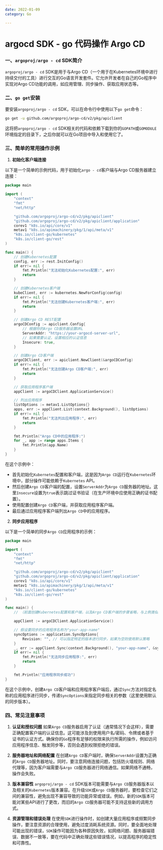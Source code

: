 ```yaml
---
date: 2022-01-09
category: Go

---
```


# argocd SDK - go 代码操作 Argo CD

### 一、`argoproj/argo - cd` SDK简介

`argoproj/argo - cd` SDK是用于与Argo CD（一个用于在Kubernetes环境中进行持续交付的工具）进行交互的Go语言开发套件。它允许开发者在自己的Go程序中实现对Argo CD功能的调用，如应用管理、同步操作、获取应用状态等。

### 二、`go get`安装

要安装`argoproj/argo - cd` SDK，可以在命令行中使用以下`go get`命令：

```bash
go get -u github.com/argoproj/argo-cd/v2/pkg/apiclient
```

这将把`argoproj/argo - cd` SDK相关的代码和依赖下载到你的`GOPATH`或`GOMODULE`环境指定的目录下，之后你就可以在Go项目中导入和使用它了。

### 三、简单的常用操作示例

1. **初始化客户端连接**

以下是一个简单的示例代码，用于初始化`argo - cd`客户端与Argo CD服务器建立连接：

```go
package main

import (
    "context"
    "fmt"
    "net/http"

    "github.com/argoproj/argo-cd/v2/pkg/apiclient"
    "github.com/argoproj/argo-cd/v2/pkg/apiclient/application"
    corev1 "k8s.io/api/core/v1"
    metav1 "k8s.io/apimachinery/pkg/1/api/meta/v1"
    "k8s.io/client-go/kubernetes"
    "k8s.io/client-go/rest"
)

func main() {
    // 创建Kubernetes配置
    config, err := rest.InitConfig()
    if err!= nil {
        fmt.Println("无法初始化Kubernetes配置:", err)
        return
    }

    // 创建Kubernetes客户端
    kubeClient, err := kubernetes.NewForConfig(config)
    if err!= nil {
        fmt.Println("无法创建Kubernetes客户端:", err)
        return
    }

    // 创建Argo CD REST配置
    argoCDConfig := apiclient.Config{
        // 根据你的Argo CD服务器设置URL
        ServerAddr: "https://your-argocd-server-url",
        // 如果需要认证，设置相应的认证信息
        Insecure: true,
    }

    // 创建Argo CD客户端
    argoCDClient, err := apiclient.NewClient(&argoCDConfig)
    if err!= nil {
        fmt.Println("无法创建Argo CD客户端:", err)
        return
    }

    // 获取应用程序客户端
    appClient := argoCDClient.ApplicationService()

    // 列出应用程序
    listOptions := metav1.ListOptions{}
    apps, err := appClient.List(context.Background(), listOptions)
    if err!= nil {
        fmt.Println("无法列出应用程序:", err)
        return
    }

    fmt.Println("Argo CD中的应用程序:")
    for _, app := range apps.Items {
        fmt.Println(app.Name)
    }
}
```

在这个示例中：
- 首先初始化`Kubernetes`配置和客户端，这是因为`Argo CD`运行在`Kubernetes`环境中，部分操作可能依赖于`Kubernetes` API。
- 然后创建`Argo CD`客户端的配置，设置`ServerAddr`为`Argo CD`服务器的地址。这里`Insecure`设置为`true`表示跳过证书验证（在生产环境中应使用正确的证书配置）。
- 使用配置创建`Argo CD`客户端，并获取应用程序客户端。
- 最后通过应用程序客户端列出`Argo CD`中的应用程序。

2. **同步应用程序**

以下是一个简单的同步`Argo CD`应用程序的示例：

```go
package main

import (
    "context"
    "fmt"
    "net/http"

    "github.com/argoproj/argo-cd/v2/pkg/apiclient"
    "github.com/argoproj/argo-cd/v2/pkg/apiclient/application"
    corev1 "k8s.io/api/core/v1"
    metav1 "k8s.io/apimachinery/pkg/1/api/meta/v1"
    "k8s.io/client-go/kubernetes"
    "k8s.io/client-go/rest"
)

func main() {
    // （前面创建Kubernetes配置和客户端，以及Argo CD客户端的步骤省略，与上例类似）

    appClient := argoCDClient.ApplicationService()

    // 假设要同步的应用程序名称为"your-app-name"
    syncOptions := application.SyncOptions{
        Revision: "", // 可以指定特定的版本进行同步，如果为空则使用默认策略
    }
    _, err := appClient.Sync(context.Background(), "your-app-name", &syncOptions)
    if err!= nil {
        fmt.Println("无法同步应用程序:", err)
        return
    }

    fmt.Println("应用程序同步成功")
}
```

在这个示例中，创建`Argo CD`客户端和应用程序客户端后，通过`Sync`方法对指定名称的应用程序进行同步，传递`SyncOptions`来指定同步相关的参数（这里使用默认的同步版本）。

### 四、常见注意事项

1. **认证和授权问题**
   如果`Argo CD`服务器启用了认证（通常情况下会这样），需要正确配置客户端的认证信息。这可能涉及到使用用户名/密码、令牌或者基于证书的认证方式。确保你的`Go`程序有足够的权限来执行所需的操作，例如访问应用程序信息、触发同步等，否则会遇到权限拒绝的错误。

2. **服务器地址和网络配置**
   在创建`Argo CD`客户端时，确保`ServerAddr`设置为正确的`Argo CD`服务器地址。同时，要注意网络连接问题，包括防火墙规则、网络代理等，因为客户端需要与`Argo CD`服务器进行网络通信。如果网络不通畅，操作会失败。

3. **版本兼容性**
   `argoproj/argo - cd` SDK版本可能需要与`Argo CD`服务器版本以及相关的`Kubernetes`版本兼容。在升级`SDK`或`Argo CD`服务器时，要检查它们之间的兼容性，避免出现不兼容导致的功能异常或错误。例如，新的`SDK`版本可能对某些API进行了更改，而旧的`Argo CD`服务器可能不支持这些新的调用方式。

4. **资源管理和错误处理**
   在使用`SDK`进行操作时，如创建大量应用程序或频繁同步操作，要注意资源的合理使用，避免过度消耗系统资源。同时，要全面地处理可能出现的错误，`SDK`操作可能因为各种原因失败，如网络问题、服务器端错误、数据不一致等，要在代码中正确处理这些错误情况，以提高程序的稳定性和可靠性。

